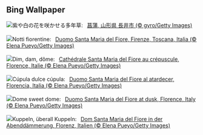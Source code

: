 ## Bing Wallpaper
![](https://www.bing.com/th?id=OHR.Ayame2024_JA-JP3356201078_UHD.jpg&w=1000)紫や白の花を咲かせる多年草:&nbsp;&ensp;[菖蒲, 山形県 長井市 (© gyro/Getty Images)](https://www.bing.com/th?id=OHR.Ayame2024_JA-JP3356201078_UHD.jpg)
<br><br/>
![](https://www.bing.com/th?id=OHR.FlorenceDuomo_IT-IT5589174181_UHD.jpg&w=1000)Notti fiorentine:&nbsp;&ensp;[Duomo Santa Maria del Fiore, Firenze, Toscana, Italia (© Elena Pueyo/Getty Images)](https://www.bing.com/th?id=OHR.FlorenceDuomo_IT-IT5589174181_UHD.jpg)
<br><br/>
![](https://www.bing.com/th?id=OHR.FlorenceDuomo_FR-FR6562213181_UHD.jpg&w=1000)Dim, dam, dôme:&nbsp;&ensp;[Cathédrale Santa Maria del Fiore au crépuscule, Florence, Italie (© Elena Pueyo/Getty Images)](https://www.bing.com/th?id=OHR.FlorenceDuomo_FR-FR6562213181_UHD.jpg)
<br><br/>
![](https://www.bing.com/th?id=OHR.FlorenceDuomo_ES-ES9598633460_UHD.jpg&w=1000)Cúpula dulce cúpula:&nbsp;&ensp;[Duomo Santa Maria del Fiore al atardecer, Florencia, Italia (© Elena Pueyo/Getty Images)](https://www.bing.com/th?id=OHR.FlorenceDuomo_ES-ES9598633460_UHD.jpg)
<br><br/>
![](https://www.bing.com/th?id=OHR.FlorenceDuomo_EN-GB0264090217_UHD.jpg&w=1000)Dome sweet dome:&nbsp;&ensp;[Duomo Santa Maria del Fiore at dusk, Florence, Italy (© Elena Pueyo/Getty Images)](https://www.bing.com/th?id=OHR.FlorenceDuomo_EN-GB0264090217_UHD.jpg)
<br><br/>
![](https://www.bing.com/th?id=OHR.FlorenceDuomo_DE-DE5707653753_UHD.jpg&w=1000)Kuppeln, überall Kuppeln:&nbsp;&ensp;[Dom Santa Maria del Fiore in der Abenddämmerung, Florenz, Italien (© Elena Pueyo/Getty Images)](https://www.bing.com/th?id=OHR.FlorenceDuomo_DE-DE5707653753_UHD.jpg)
<br><br/>
